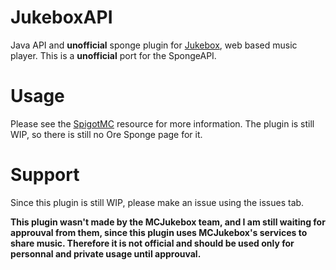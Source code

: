 # JukeboxAPI
Java API and __unofficial__ sponge plugin for [Jukebox](https://mcjukebox.net), web based music player.
This is a __unofficial__ port for the SpongeAPI.

# Usage
Please see the [SpigotMC](https://www.spigotmc.org/resources/mcjukebox.16024/) resource for more information.
The plugin is still WIP, so there is still no Ore Sponge page for it.

# Support
Since this plugin is still WIP, please make an issue using the issues tab.

__This plugin wasn't made by the MCJukebox team, and I am still waiting for approuval from them, since this plugin uses MCJukebox's services to share music. Therefore it is not official and should be used only for personnal and private usage until approuval.__
